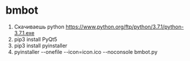 # bmbot
1. Скачиваешь python https://www.python.org/ftp/python/3.7.1/python-3.7.1.exe
2. pip3 install PyQt5
3. pip3 install pyinstaller
3. pyinstaller --onefile --icon=icon.ico --noconsole bmbot.py
